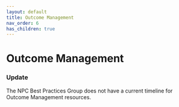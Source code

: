 ```yaml
---
layout: default
title: Outcome Management
nav_order: 6
has_children: true
---
```

# Outcome Management
### Update

The NPC Best Practices Group does not have a current timeline for Outcome Management resources.
